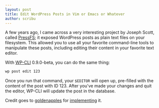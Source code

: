 ```yaml
---
layout: post
title: Edit WordPress Posts in Vim or Emacs or Whatever
author: scribu
---
```

A few years ago, I came across a very interesting project by Joseph Scott, called [PressFS][1]; it exposed WordPress posts as plain text files on your filesystem. This allowed you to use all your favorite command-line tools to manipulate these posts, including editing their content in your favorite text editor.

With [WP-CLI](/) 0.9.0-beta, you can do the same thing:

~~~bash
wp post edit 123
~~~

Once you run that command, your `$EDITOR` will open up, pre-filled with the content of the post with ID 123. After you've made your changes and quit the editor, WP-CLI will update the post in the database.

Credit goes to [goldenapples](https://github.com/goldenapples) for [implementing](https://github.com/wp-cli/wp-cli/pull/302) it.

[1]: https://github.com/josephscott/pressfs
